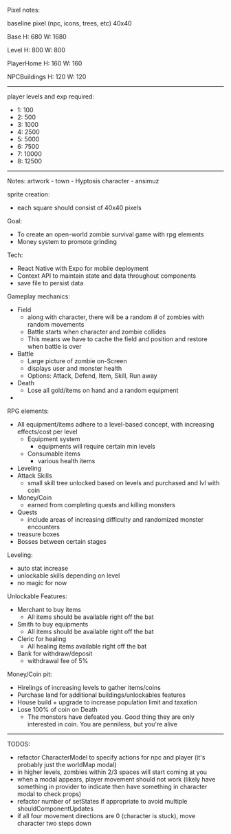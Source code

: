 Pixel notes:

baseline pixel (npc, icons, trees, etc)
40x40

Base
H: 680
W: 1680

Level
H: 800
W: 800

PlayerHome
H: 160
W: 160

NPCBuildings
H: 120
W: 120

---------------------------------------

player levels and exp required:
- 1: 100
- 2: 500
- 3: 1000
- 4: 2500
- 5: 5000
- 6: 7500
- 7: 10000
- 8: 12500


---------------------------------------
Notes: 
artwork - town - Hyptosis
character - ansimuz

sprite creation:
- each square should consist of 40x40 pixels

Goal:  
- To create an open-world zombie survival game with rpg elements
- Money system to promote grinding

Tech:
- React Native with Expo for mobile deployment
- Context API to maintain state and data throughout components
- save file to persist data

Gameplay mechanics:
- Field
  - along with character, there will be a random # of zombies with random movements
  - Battle starts when character and zombie collides
  - This means we have to cache the field and position and restore when battle is over
- Battle
  - Large picture of zombie on-Screen
  - displays user and monster health
  - Options: Attack, Defend, Item, Skill, Run away
- Death
  - Lose all gold/items on hand and a random equipment
- 

RPG elements:
- All equipment/items adhere to a level-based concept, with increasing effects/cost per level
  - Equipment system
    - equipments will require certain min levels
  - Consumable items
    - various health items
- Leveling
- Attack Skills
  - small skill tree unlocked based on levels and purchased and lvl with coin
- Money/Coin
  - earned from completing quests and killing monsters
- Quests
  - include areas of increasing difficulty and randomized monster encounters
- treasure boxes
- Bosses between certain stages

Leveling:
- auto stat increase
- unlockable skills depending on level
- no magic for now

Unlockable Features:
- Merchant to buy items
  - All items should be available right off the bat
- Smith to buy equipments
  - All items should be available right off the bat
- Cleric for healing
  - All healing items available right off the bat
- Bank for withdraw/deposit
  - withdrawal fee of 5%

Money/Coin pit:
- Hirelings of increasing levels to gather items/coins
- Purchase land for additional buildings/unlockables features
- House build + upgrade to increase population limit and taxation
- Lose 100% of coin on Death
  - The monsters have defeated you.  Good thing they are only interested in coin.  You are penniless, but you're alive

---------------------------------------------

TODOS:
- refactor CharacterModel to specify actions for npc and player (it's probably just the worldMap modal)
- in higher levels, zombies within 2/3 spaces will start coming at you
- when a modal appears, player movement should not work (likely have something in provider to indicate then have something in character modal to check props)
- refactor number of setStates if appropriate to avoid multiple shouldComponentUpdates
- if all four movement directions are 0 (character is stuck), move character two steps down